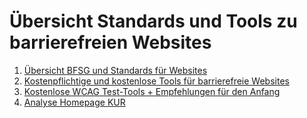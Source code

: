 # Übersicht Standards und Tools zu barrierefreien Websites

1. [Übersicht BFSG und Standards für Websites](standards)
2. [Kostenpflichtige und kostenlose Tools für barrierefreie Websites](tools)
3. [Kostenlose WCAG Test-Tools + Empfehlungen für den Anfang](tools-wcag)
4. [Analyse Homepage KUR](analyse-home-kur)


